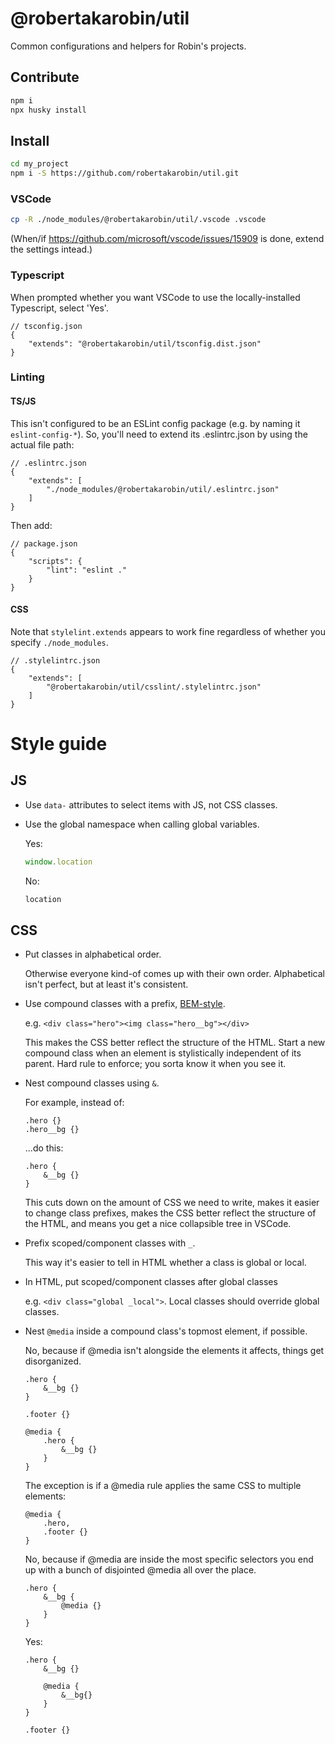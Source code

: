 # @robertakarobin/util

Common configurations and helpers for Robin's projects.

## Contribute

```sh
npm i
npx husky install
```

## Install

```sh
cd my_project
npm i -S https://github.com/robertakarobin/util.git
```

### VSCode

```sh
cp -R ./node_modules/@robertakarobin/util/.vscode .vscode
```

(When/if https://github.com/microsoft/vscode/issues/15909 is done, extend the settings intead.)

### Typescript

When prompted whether you want VSCode to use the locally-installed Typescript, select 'Yes'.

```jsonc
// tsconfig.json
{
	"extends": "@robertakarobin/util/tsconfig.dist.json"
}

```

### Linting

#### TS/JS

This isn't configured to be an ESLint config package (e.g. by naming it `eslint-config-*`). So, you'll need to extend its .eslintrc.json by using the actual file path:

```jsonc
// .eslintrc.json
{
	"extends": [
		"./node_modules/@robertakarobin/util/.eslintrc.json"
	]
}
```

Then add:

```jsonc
// package.json
{
	"scripts": {
		"lint": "eslint ."
	}
}
```

#### CSS

Note that `stylelint.extends` appears to work fine regardless of whether you specify `./node_modules`.

```jsonc
// .stylelintrc.json
{
	"extends": [
		"@robertakarobin/util/csslint/.stylelintrc.json"
	]
}
```

# Style guide

## JS

- Use `data-` attributes to select items with JS, not CSS classes.
- Use the global namespace when calling global variables.

    Yes:
    ```js
    window.location
    ```

    No:
    ```js
    location
    ```

## CSS

- Put classes in alphabetical order.

    Otherwise everyone kind-of comes up with their own order. Alphabetical isn't perfect, but at least it's consistent.

- Use compound classes with a prefix, [BEM-style](https://getbem.com/introduction/).

    e.g. `<div class="hero"><img class="hero__bg"></div>`

    This makes the CSS better reflect the structure of the HTML. Start a new compound class when an element is stylistically independent of its parent. Hard rule to enforce; you sorta know it when you see it.

- Nest compound classes using `&`.

    For example, instead of:
    ```
    .hero {}
    .hero__bg {}
    ```
    ...do this:
    ```
    .hero {
        &__bg {}
    }
    ```

    This cuts down on the amount of CSS we need to write, makes it easier to change class prefixes, makes the CSS better reflect the structure of the HTML, and means you get a nice collapsible tree in VSCode.

- Prefix scoped/component classes with `_`.

    This way it's easier to tell in HTML whether a class is global or local.

- In HTML, put scoped/component classes after global classes

    e.g. `<div class="global _local">`. Local classes should override global classes.

- Nest `@media` inside a compound class's topmost element, if possible.

    No, because if @media isn't alongside the elements it affects, things get disorganized.
    ```
    .hero {
        &__bg {}
    }

    .footer {}

    @media {
        .hero {
            &__bg {}
        }
    }
    ```

    The exception is if a @media rule applies the same CSS to multiple elements:
    ```
    @media {
        .hero,
        .footer {}
    }
    ```

    No, because if @media are inside the most specific selectors you end up with a bunch of disjointed @media all over the place.
    ```
    .hero {
        &__bg {
            @media {}
        }
    }
    ```

    Yes:
    ```
    .hero {
        &__bg {}

        @media {
            &__bg{}
        }
    }

    .footer {}
    ```
